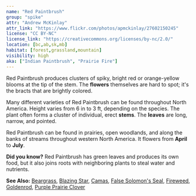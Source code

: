 ```yaml
---
name: "Red Paintbrush"
group: "spike"
attr: "Andrew McKinlay"
attr_link: "https://www.flickr.com/photos/apmckinlay/27602150245"
license: "CC BY-NC"
license_link: "https://creativecommons.org/licenses/by-nc/2.0/"
location: [bc,ab,sk,mb]
habitat: [forest,grassland,mountain]
visibility: high
aka: ["Indian Paintbrush", "Prairie Fire"]
---
```

Red Paintbrush produces clusters of spiky, bright red or orange-yellow blooms at the tip of the stem. The **flowers** themselves are hard to spot; it's the bracts that are brightly colored.

Many different varieties of Red Paintbrush can be found throughout North America. Height varies from 6 in to 3 ft, depending on the species. The plant often forms a cluster of individual, erect **stems**. The **leaves** are long, narrow, and pointed.

Red Paintbrush can be found in prairies, open woodlands, and along the banks of streams throughout western North America. It flowers from **April** to **July**.

**Did you know?** Red Paintbrush has green leaves and produces its own food, but it also joins roots with neighboring plants to steal water and nutrients.

<!-- generated, do not edit -->
**See Also:**
[Beargrass](/plants/beargras/),
[Blazing Star](/plants/blazstar/),
[Camas](/plants/camas/),
[False Solomon's Seal](/plants/falsesol/),
[Fireweed](/plants/fireweed/),
[Goldenrod](/plants/goldrod/),
[Purple Prairie Clover](/plants/pupclover/)
